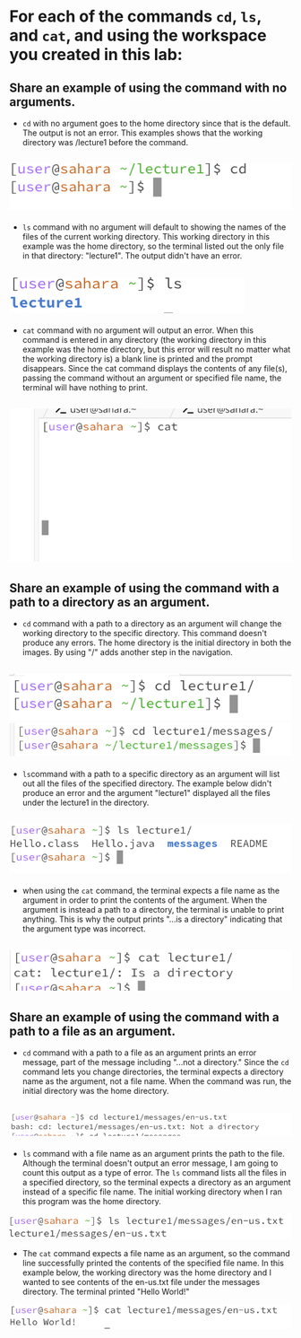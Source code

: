 # For each of the commands `cd`, `ls`, and `cat`, and using the workspace you created in this lab:

## **Share an example of using the command with no arguments.**
* `cd` with no argument goes to the home directory since that is the default. The output is not an error. This examples shows that the working directory was /lecture1 before the command.

![Image](NoArgumentCD.png)
---

* `ls` command with no argument will default to showing the names of the files of the current working directory. This working directory in this example was the home directory, so the terminal listed out the only file in that directory: "lecture1". The output didn't have an error.

![Image](NoArgumentLS.png)
---

* `cat` command with no argument will output an error. When this command is entered in any directory (the working directory in this example was the home directory, but this error will result no matter what the working directory is) a blank line is printed and the prompt disappears. Since the cat command displays the contents of any file(s), passing the command without an argument or specified file name, the terminal will have nothing to print. 

![Image](noArgumentCAT.png)
---

## **Share an example of using the command with a path to a directory as an argument.**
* `cd` command with a path to a directory as an argument will change the working directory to the specific directory. This command doesn't produce any errors. The home directory is the initial directory in both the images. By using "/" adds another step in the navigation. 
  
![Image](DirectoryCD.png)
![Image](PathCD.png)
---

* `ls`command with a path to a specific directory as an argument will list out all the files of the specified directory. The example below didn't produce an error and the argument "lecture1" displayed all the files under the lecture1 in the directory. 

![Image](DirectoryLS.png)
---

* when using the `cat` command, the terminal expects a file name as the argument in order to print the contents of the argument. When the argument is instead a path to a directory, the terminal is unable to print anything. This is why the output prints "...is a directory" indicating that the argument type was incorrect. 

![Image](DirectoryCAT.png)
---

## **Share an example of using the command with a path to a file as an argument.**
* `cd` command with a path to a file as an argument prints an error message, part of the message including "...not a directory." Since the `cd` command lets you change directories, the terminal expects a directory name as the argument, not a file name. When the command was run, the initial directory was the home directory. 
  
![Image](FileCD.png)
---

* `ls` command with a file name as an argument prints the path to the file. Although the terminal doesn't output an error message, I am going to count this output as a type of error. The `ls` command lists all the files in a specified directory, so the terminal expects a directory as an argument instead of a specific file name. The initial working directory when I ran this program was the home directory.

![Image](FileLS.png)

* The `cat` command expects a file name as an argument, so the command line successfully printed the contents of the specified file name. In this example below, the working directory was the home directory and I wanted to see contents of the en-us.txt file under the messages directory. The terminal printed "Hello World!" 

![Image](FileCAT.png)
